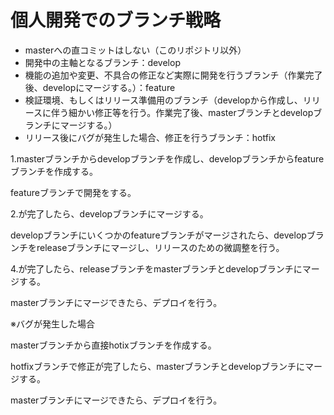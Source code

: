 # 個人開発でのブランチ戦略
- masterへの直コミットはしない（このリポジトリ以外）
- 開発中の主軸となるブランチ：develop
- 機能の追加や変更、不具合の修正など実際に開発を行うブランチ（作業完了後、developにマージする。）：feature
- 検証環境、もしくはリリース準備用のブランチ（developから作成し、リリースに伴う細かい修正等を行う。作業完了後、masterブランチとdevelopブランチにマージする。）
- リリース後にバグが発生した場合、修正を行うブランチ：hotfix

1.masterブランチからdevelopブランチを作成し、developブランチからfeatureブランチを作成する。

featureブランチで開発をする。

2.が完了したら、developブランチにマージする。

developブランチにいくつかのfeatureブランチがマージされたら、developブランチをreleaseブランチにマージし、リリースのための微調整を行う。

4.が完了したら、releaseブランチをmasterブランチとdevelopブランチにマージする。

masterブランチにマージできたら、デプロイを行う。

※バグが発生した場合

masterブランチから直接hotixブランチを作成する。

hotfixブランチで修正が完了したら、masterブランチとdevelopブランチにマージする。

masterブランチにマージできたら、デプロイを行う。
